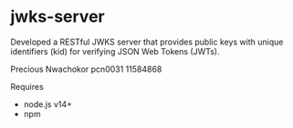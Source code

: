 # jwks-server
Developed a RESTful JWKS server that provides public keys with unique identifiers (kid) for verifying JSON Web Tokens (JWTs).

Precious Nwachokor pcn0031
11584868

Requires
- node.js v14+
- npm